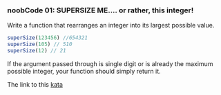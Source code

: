 ### noobCode 01: SUPERSIZE ME.... or rather, this integer!

Write a function that rearranges an integer into its largest possible value.
```javascript
superSize(123456) //654321
superSize(105) // 510
superSize(12) // 21
```
If the argument passed through is single digit or is already the maximum possible integer, your function should simply return it.  

The link to this [kata](https://www.codewars.com/kata/noobcode-01-supersize-me-dot-dot-dot-or-rather-this-integer/javascript)
